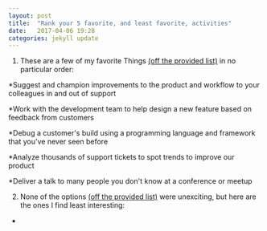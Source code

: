 ```yaml
---
layout: post
title:  "Rank your 5 favorite, and least favorite, activities"
date:   2017-04-06 19:28
categories: jekyll update
---
```

1. These are a few of my favorite Things [(off the provided list)](https://gist.github.com/fool/b0f254ff8c72a5765b6a9138249789d6) in no particular order:

*Suggest and champion improvements to the product and workflow to your colleagues in and out of support

*Work with the development team to help design a new feature based on feedback from customers

*Debug a customer's build using a programming language and framework that you've never seen before

*Analyze thousands of support tickets to spot trends to improve our product

*Deliver a talk to many people you don't know at a conference or meetup

2. None of the options [(off the provided list)](https://gist.github.com/fool/b0f254ff8c72a5765b6a9138249789d6) were unexciting, but here are the ones I find least interesting:

-
